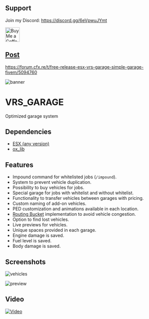 ## Support

Join my Discord: https://discord.gg/6eVpwuJYmt

<a href='https://ko-fi.com/N4N3SIO44' target='_blank'><img height='20' style='border:0px;height:46px;' src='https://az743702.vo.msecnd.net/cdn/kofi5.png?v=0' border='0' alt='Buy Me a Coffee at ko-fi.com' />

## Post

https://forum.cfx.re/t/free-release-esx-vrs-garage-simple-garage-fivem/5094760

![banner](https://cdn.discordapp.com/attachments/1068013967798181949/1105331650998566942/vrs_garage_banner.png)
# VRS_GARAGE

Optimized garage system




## Dependencies
 - [ESX (any version)](https://github.com/esx-framework/esx_core/releases)
 - [ox_lib](https://github.com/overextended/ox_lib/releases)


## Features

- Impound command for whitelisted jobs (`/impound`).
- System to prevent vehicle duplication.
- Possibility to buy vehicles for jobs.
- Special garage for jobs with whitelist and without whitelist.
- Functionality to transfer vehicles between garages with pricing.
- Custom naming of add-on vehicles.
- PED customization and animations available in each location.
- [Routing Bucket](https://cookbook.fivem.net/2020/11/27/routing-buckets-split-game-state/) implementation to avoid vehicle congestion.
- Option to find lost vehicles.
- Live previews for vehicles.
- Unique spaces provided in each garage.
- Engine damage is saved.
- Fuel level is saved.
- Body damage is saved.


## Screenshots

![vehicles](https://cdn.discordapp.com/attachments/1068013967798181949/1105333221027221575/image.png)

![preview](https://cdn.discordapp.com/attachments/1068013967798181949/1105332565449130175/image.png)
## Video

[![Video](https://img.youtube.com/vi/z7Fb3mx9JwA/0.jpg)](https://www.youtube.com/watch?v=z7Fb3mx9JwA)
